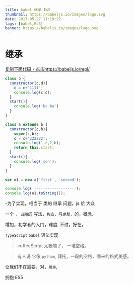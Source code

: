```yaml
---
title: babel 继承 Es5
thumbnail: https://babeljs.io/images/logo.svg
date: 2017-05-27 11:19:22
tags: [babel,Es5]
banner: https://babeljs.io/images/logo.svg
---
```


# 继承

[复制下面代码 - 点击https://babeljs.io/repl/](https://babeljs.io/repl/)

``` javascript
class b {
  constructor(c,d){
    c = c+'1111';
    console.log(c,d);
  }
  start(){
    console.log('ba ba')
  }
}

class a extends b {
  constructor(c,b){
    super(c,b);
    c = c+'222222';
    console.log(1,c,2,b);
    return this.start;
  } 
  start(){
    console.log('son');
  }
}

var o1 = new a('first', 'second');

console.log('------------------');
console.log(o1.toString());
```

-为了实现，相当于 类的 继承 问题，js 给 大众

一个 ， ``丑陋``的 写法，``构造``，与``原型``，的，概念.

增加，初学者的入门，难度, 不过，好在，

``TypeScript`` ``babel`` 语法实现

> coffeeScript 太极端了， 一堆空格。

>有人说 它像 ``python``, 拜托，一段的空格，哪来的格式美感。



让我们不在需要，对，``继承``,

拥抱 ES5